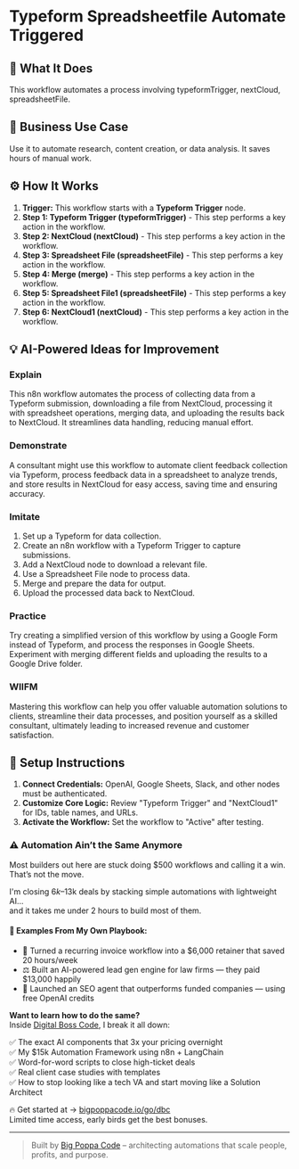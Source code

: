 # Typeform Spreadsheetfile Automate Triggered

## 🚀 What It Does
This workflow automates a process involving typeformTrigger, nextCloud, spreadsheetFile.

## 💼 Business Use Case
Use it to automate research, content creation, or data analysis. It saves hours of manual work.

## ⚙️ How It Works
1.  **Trigger:** This workflow starts with a **Typeform Trigger** node.
2. **Step 1: Typeform Trigger (typeformTrigger)** - This step performs a key action in the workflow.
3. **Step 2: NextCloud (nextCloud)** - This step performs a key action in the workflow.
4. **Step 3: Spreadsheet File (spreadsheetFile)** - This step performs a key action in the workflow.
5. **Step 4: Merge (merge)** - This step performs a key action in the workflow.
6. **Step 5: Spreadsheet File1 (spreadsheetFile)** - This step performs a key action in the workflow.
7. **Step 6: NextCloud1 (nextCloud)** - This step performs a key action in the workflow.

## 💡 AI-Powered Ideas for Improvement
### Explain
This n8n workflow automates the process of collecting data from a Typeform submission, downloading a file from NextCloud, processing it with spreadsheet operations, merging data, and uploading the results back to NextCloud. It streamlines data handling, reducing manual effort.

### Demonstrate
A consultant might use this workflow to automate client feedback collection via Typeform, process feedback data in a spreadsheet to analyze trends, and store results in NextCloud for easy access, saving time and ensuring accuracy.

### Imitate
1. Set up a Typeform for data collection.
2. Create an n8n workflow with a Typeform Trigger to capture submissions.
3. Add a NextCloud node to download a relevant file.
4. Use a Spreadsheet File node to process data.
5. Merge and prepare the data for output.
6. Upload the processed data back to NextCloud.

### Practice
Try creating a simplified version of this workflow by using a Google Form instead of Typeform, and process the responses in Google Sheets. Experiment with merging different fields and uploading the results to a Google Drive folder.

### WIIFM
Mastering this workflow can help you offer valuable automation solutions to clients, streamline their data processes, and position yourself as a skilled consultant, ultimately leading to increased revenue and customer satisfaction.

## 🔧 Setup Instructions
1. **Connect Credentials:** OpenAI, Google Sheets, Slack, and other nodes must be authenticated.
2. **Customize Core Logic:** Review "Typeform Trigger" and "NextCloud1" for IDs, table names, and URLs.
3. **Activate the Workflow:** Set the workflow to "Active" after testing.

### ⚠️ Automation Ain’t the Same Anymore

Most builders out here are stuck doing $500 workflows and calling it a win.  
That’s not the move.  

I'm closing $6k–$13k deals by stacking simple automations with lightweight AI...  
and it takes me under 2 hours to build most of them.

#### 🧠 Examples From My Own Playbook:
- 🔁 Turned a recurring invoice workflow into a $6,000 retainer that saved 20 hours/week  
- ⚖️ Built an AI-powered lead gen engine for law firms — they paid $13,000 happily  
- 🚀 Launched an SEO agent that outperforms funded companies — using free OpenAI credits  

**Want to learn how to do the same?**  
Inside [Digital Boss Code](https://bigpoppacode.io/go/dbc), I break it all down:

✅ The exact AI components that 3x your pricing overnight  
✅ My $15k Automation Framework using n8n + LangChain  
✅ Word-for-word scripts to close high-ticket deals  
✅ Real client case studies with templates  
✅ How to stop looking like a tech VA and start moving like a Solution Architect  

🔥 Get started at → [bigpoppacode.io/go/dbc](https://bigpoppacode.io/go/dbc)  
Limited time access, early birds get the best bonuses.

---
> Built by [Big Poppa Code](https://bigpoppacode.io) – architecting automations that scale people, profits, and purpose.
